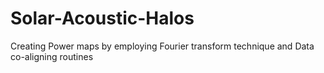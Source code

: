 # Solar-Acoustic-Halos
Creating Power maps by employing Fourier transform technique and Data co-aligning routines
